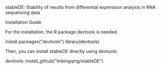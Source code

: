 stableDE: Stability of results from differential expression analysis in RNA sequencing data

Installation Guide

For the installation, the R package devtools is needed.

install.packages("devtools")
library(devtools)

Then, you can install stableDE directly using devtools:

devtools::install_github("linbingqing/stableDE")
